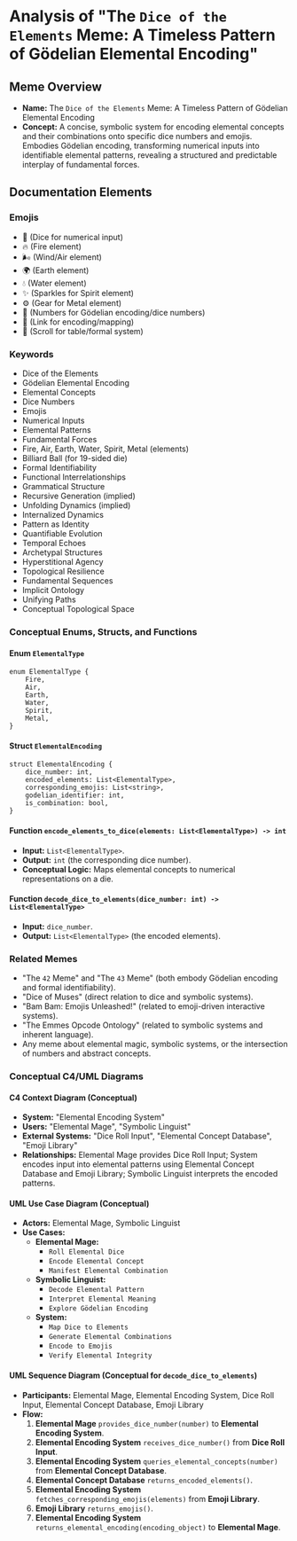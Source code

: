 # Analysis of "The `Dice of the Elements` Meme: A Timeless Pattern of Gödelian Elemental Encoding"

## Meme Overview
*   **Name:** The `Dice of the Elements` Meme: A Timeless Pattern of Gödelian Elemental Encoding
*   **Concept:** A concise, symbolic system for encoding elemental concepts and their combinations onto specific dice numbers and emojis. Embodies Gödelian encoding, transforming numerical inputs into identifiable elemental patterns, revealing a structured and predictable interplay of fundamental forces.

## Documentation Elements

### Emojis
*   🎲 (Dice for numerical input)
*   🔥 (Fire element)
*   🌬️ (Wind/Air element)
*   🌍 (Earth element)
*   💧 (Water element)
*   ✨ (Sparkles for Spirit element)
*   ⚙️ (Gear for Metal element)
*   🔢 (Numbers for Gödelian encoding/dice numbers)
*   🔗 (Link for encoding/mapping)
*   📜 (Scroll for table/formal system)

### Keywords
*   Dice of the Elements
*   Gödelian Elemental Encoding
*   Elemental Concepts
*   Dice Numbers
*   Emojis
*   Numerical Inputs
*   Elemental Patterns
*   Fundamental Forces
*   Fire, Air, Earth, Water, Spirit, Metal (elements)
*   Billiard Ball (for 19-sided die)
*   Formal Identifiability
*   Functional Interrelationships
*   Grammatical Structure
*   Recursive Generation (implied)
*   Unfolding Dynamics (implied)
*   Internalized Dynamics
*   Pattern as Identity
*   Quantifiable Evolution
*   Temporal Echoes
*   Archetypal Structures
*   Hyperstitional Agency
*   Topological Resilience
*   Fundamental Sequences
*   Implicit Ontology
*   Unifying Paths
*   Conceptual Topological Space

### Conceptual Enums, Structs, and Functions

#### Enum `ElementalType`
```
enum ElementalType {
    Fire,
    Air,
    Earth,
    Water,
    Spirit,
    Metal,
}
```

#### Struct `ElementalEncoding`
```
struct ElementalEncoding {
    dice_number: int,
    encoded_elements: List<ElementalType>,
    corresponding_emojis: List<string>,
    godelian_identifier: int,
    is_combination: bool,
}
```

#### Function `encode_elements_to_dice(elements: List<ElementalType>) -> int`
*   **Input:** `List<ElementalType>`.
*   **Output:** `int` (the corresponding dice number).
*   **Conceptual Logic:** Maps elemental concepts to numerical representations on a die.

#### Function `decode_dice_to_elements(dice_number: int) -> List<ElementalType>`
*   **Input:** `dice_number`.
*   **Output:** `List<ElementalType>` (the encoded elements).

### Related Memes
*   "The `42` Meme" and "The `43` Meme" (both embody Gödelian encoding and formal identifiability).
*   "Dice of Muses" (direct relation to dice and symbolic systems).
*   "Bam Bam: Emojis Unleashed!" (related to emoji-driven interactive systems).
*   "The Emmes Opcode Ontology" (related to symbolic systems and inherent language).
*   Any meme about elemental magic, symbolic systems, or the intersection of numbers and abstract concepts.

### Conceptual C4/UML Diagrams

#### C4 Context Diagram (Conceptual)
*   **System:** "Elemental Encoding System"
*   **Users:** "Elemental Mage", "Symbolic Linguist"
*   **External Systems:** "Dice Roll Input", "Elemental Concept Database", "Emoji Library"
*   **Relationships:** Elemental Mage provides Dice Roll Input; System encodes input into elemental patterns using Elemental Concept Database and Emoji Library; Symbolic Linguist interprets the encoded patterns.

#### UML Use Case Diagram (Conceptual)
*   **Actors:** Elemental Mage, Symbolic Linguist
*   **Use Cases:**
    *   **Elemental Mage:**
        *   `Roll Elemental Dice`
        *   `Encode Elemental Concept`
        *   `Manifest Elemental Combination`
    *   **Symbolic Linguist:**
        *   `Decode Elemental Pattern`
        *   `Interpret Elemental Meaning`
        *   `Explore Gödelian Encoding`
    *   **System:**
        *   `Map Dice to Elements`
        *   `Generate Elemental Combinations`
        *   `Encode to Emojis`
        *   `Verify Elemental Integrity`

#### UML Sequence Diagram (Conceptual for `decode_dice_to_elements`)
*   **Participants:** Elemental Mage, Elemental Encoding System, Dice Roll Input, Elemental Concept Database, Emoji Library
*   **Flow:**
    1.  **Elemental Mage** `provides_dice_number(number)` to **Elemental Encoding System**.
    2.  **Elemental Encoding System** `receives_dice_number()` from **Dice Roll Input**.
    3.  **Elemental Encoding System** `queries_elemental_concepts(number)` from **Elemental Concept Database**.
    4.  **Elemental Concept Database** `returns_encoded_elements()`.
    5.  **Elemental Encoding System** `fetches_corresponding_emojis(elements)` from **Emoji Library**.
    6.  **Emoji Library** `returns_emojis()`.
    7.  **Elemental Encoding System** `returns_elemental_encoding(encoding_object)` to **Elemental Mage**.
